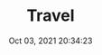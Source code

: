 ---
id: 113
title: Travel 
file-slug: travel
date: Oct 03, 2021 20:34:23
feature: false
category: icons
angle: dynamic
clay: https://3dicons.sgp1.cdn.digitaloceanspaces.com/v1/dynamic/clay/travel-dynamic-clay.png
gradient: https://3dicons.sgp1.cdn.digitaloceanspaces.com/v1/dynamic/gradient/travel-dynamic-gradient.png
color: https://3dicons.sgp1.cdn.digitaloceanspaces.com/v1/dynamic/color/travel-dynamic-color.png
premium: https://3dicons.sgp1.cdn.digitaloceanspaces.com/v1/dynamic/premium/travel-dynamic-premium.png
---